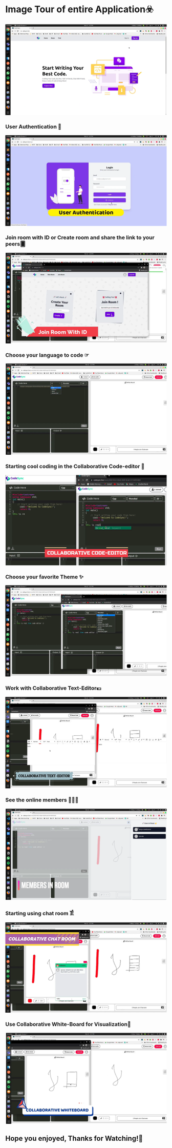 # Image Tour of entire Application☣️
  <img src="main.png">
  <h3>User Authentication 🔗</h3>
  <img src="user-auth.png">
  <h3> Join room with ID or Create room and share the link to your peers🂠</h3>
  <img src="join.png">
  <h3> Choose your language to code ☞</h3>
  <img src="head.png">
  <h3> Starting cool coding in the Collaborative Code-editor 📝</h3>
  <img src="code-editor.png">
  <h3> Choose your favorite Theme ✨</h3>
  <img src="multi-theme2.png">
  <h3> Work with Collaborative Text-Editor💶</h3>
  <img src="text-editor.png">
  <h3> See the online members 👩🏻‍💻</h3>
  <img src="members.png">
  <h3> Starting using chat room 𓀃</h3>
  <img src="chat-room.png">
  <h3> Use Collaborative White-Board for Visualization🔖</h3>
  <img src="white-board.png">
  <h2>Hope you enjoyed, Thanks for Watching!🌻</h2>
